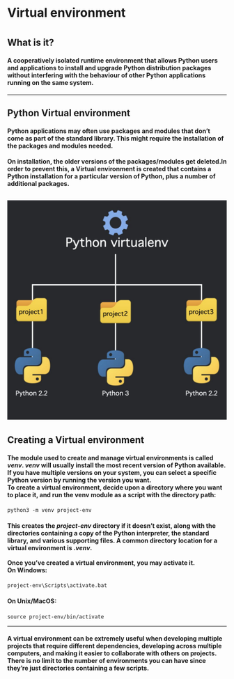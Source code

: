 <!--
1. Every major folder, for example, Frontend Web Development, Backend Web Development, Data Structures and Algorithm, etc, will have an index page.
2. Every index page should have a title, index with a link to all the language/topic folders, and a Learning path.
3. The learning path should act as a roadmap to the learners. The learners should not be clueless after coming to the repository.
  -->





# Virtual environment
<!--
- [HTML](./html)
- [CSS](./css)
- [JavaScript](./javascript)
-->

# <a name="vir-envi"></a>

## What is it?
#### A cooperatively isolated runtime environment that allows Python users and applications to install and upgrade Python distribution packages without interfering with the behaviour of other Python applications running on the same system.
----
## Python Virtual environment
#### Python applications may often use packages and modules that don’t come as part of the standard library. This might require the installation of the packages and modules needed.
#### On installation, the older versions of the packages/modules get deleted.In order to prevent this, a Virtual environment is created  that contains a Python installation for a particular version of Python, plus a number of additional packages.
![Alt text](./img/venv.jpeg)
----
## Creating a Virtual environment
#### The module used to create and manage virtual environments is called *venv*. *venv* will usually install the most recent version of Python available. If you have multiple versions on your system, you can select a specific Python version by running the version you want.<br>To create a virtual environment, decide upon a directory where you want to place it, and run the venv module as a script with the directory path:
```
python3 -m venv project-env
```
#### This creates the *project-env* directory if it doesn’t exist, along with the directories containing a copy of the Python interpreter, the standard library, and various supporting files. A common directory location for a virtual environment is *.venv*.<br><br>Once you’ve created a virtual environment, you may activate it.<br> On Windows:
```
project-env\Scripts\activate.bat
```
#### On Unix/MacOS:
```
source project-env/bin/activate
``` 

---
#### A virtual environment can be extremely useful when developing multiple projects that require different dependencies, developing across multiple computers, and making it easier to collaborate with others on projects.<br> There is no limit to the number of environments you can have since they’re just directories containing a few scripts.


